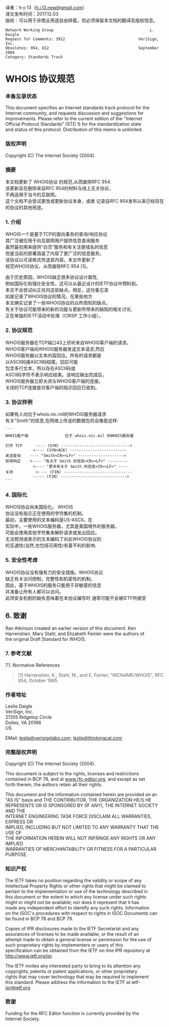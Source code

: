 译者：h-j-13（h.j.13.new@gmail.com）         
译文发布时间：2017.12.03               
版权：可以用于非商业用途自由转载，但必须保留本文档的翻译及版权信息。              

```
Network Working Group                                          L. Daigle
Request for Comments: 3912                                VeriSign, Inc.
Obsoletes: 954, 812                                       September 2004
Category: Standards Track
```

#                      WHOIS 协议规范

### 本备忘录状态

   This document specifies an Internet standards track protocol for the     
   Internet community, and requests discussion and suggestions for      
   improvements.  Please refer to the current edition of the "Internet      
   Official Protocol Standards" (STD 1) for the standardization state       
   and status of this protocol.  Distribution of this memo is unlimited.        

### 版权声明

   Copyright (C) The Internet Society (2004).       

### 摘要

  本文档更新了 WHOIS协议 的规范,从而废除RFC 954.     
  该更新旨在删除来自RFC 954的材料与线上无关协议，     
  不再适用于当今的互联网。        
  这个文档不会尝试更改或更新协议本身，或者
  记录自RFC 954发布以来已经存在的协议的其他用途。

### 1.  介绍

  WHOIS一个是基于TCP的面向事务的查询/响应协议       
  其广泛被应用于向互联网用户提供信息查询服务       
  虽然最初用来提供“白页”服务和有关注册域名的信息      
  但是当前的部署涵盖了内容了更广泛的信息服务。   
  该协议以可读格式传送其内容。本文件更新了        
  规范WHOIS协议，从而废除RFC 954 [1]。  

  由于历史原因，WHOIS缺乏很多协议设计属性,         
  例如国际化和强壮安全性，这可以从最近设计的IETF协议中预料到。        
  本文不会尝试纠正任何这些缺点。相反，这份备忘录     
  如是记录了WHOIS协议的情况。在某些地方       
  本文确实记录了一些WHOIS协议的众所周知的缺点。       
  有关于协议可能带来的新的功能与更新所带来的缺陷的相关讨论,       
  正在单独的IETF活动中处理（CRISP 工作小组）。     


### 2.  协议规范

  WHOIS服务器在TCP端口43上侦听来自WHOIS客户端的请求。      
  WHOIS客户端向WHOIS服务器发送文本请求,然后      
  WHOIS服务器以文本内容回应。所有的请求都是     
  以ASCII码<CR>接ASCII码<LF>结尾。回应可能       
  包含多行文本，所以存在ASCII码<CR>或      
  ASCII码<LF>字符不表示响应结束。该响应输出完成后，     
  WHOIS服务器立即关闭与WHOIS客户端的连接。       
  关闭的TCP连接是对客户端的指示回应已收到。      

### 3.  协议样例

  如果有人向位于whois.nic.mil的WHOIS服务器请求     
  有关"Smith"的信息,在网络上传送的数据包将会像是这样:      

    ```
    WHOIS客户端                位于 whois.nic.mil 的WHOIS服务器 

    打开 TCP      ---- (SYN) ------------------------------>
                <---- (SYN+ACK) -------------------------
    发送查询    ---- "Smith<CR><LF>" -------------------->
    获得响应    <---- "有关于 Smith 的信息<CR><LF>" ---------
                <---- "更多有关于 Smith 的信息<CR><LF>" ----
    关闭          <---- (FIN) ------------------------------
                ----- (FIN) ----------------------------->
    ```

### 4.  国际化

  WHOIS协议尚未国际化。 WHOIS     
  协议没有指示正在使用的字符集的机制。      
  最初，主要使用的文本编码是US-ASCII。在     
  实际中，一些WHOIS服务器，尤其是美国境外的服务器，     
  可能会使用其他字符集来解析请求或发出回应。      
  无法预测或表示的文本编码了对此WHOIS协议的     
  的互通性(当然,也包括可用性)有着不利的影响.     


### 5.  安全性考虑

  WHOIS协议没有强有力的安全措施。WHOIS协议       
  缺乏有关访问控制，完整性和机密性的机制。        
  因此，基于WHOIS的服务只能用于非敏感的信息     
  并准备让所有人都可以访问。      
  此项安全机制的缺失意味着在本协议编写时
  通常可能不会被IETF所接受 


## 6. 致谢
  
  Ran Atkinson created an earlier version of this document.  Ken          
  Harrenstien, Mary Stahl, and Elizabeth Feinler were the authors of          
  the original Draft Standard for WHOIS.       

### 7.  参考文献

7.1.  Normative References

> [1]  Harrenstien, K., Stahl, M., and E. Feinler, "NICNAME/WHOIS", RFC
954, October 1985.

### 作者地址

   Leslie Daigle    
   VeriSign, Inc.   
   21355 Ridgetop Circle    
   Dulles, VA  20166    
   US   

   EMail: leslie@verisignlabs.com; leslie@thinkingcat.com   
   
### 完整版权声明

   Copyright (C) The Internet Society (2004).       

   This document is subject to the rights, licenses and restrictions        
   contained in BCP 78, and at www.rfc-editor.org, and except as set        
   forth therein, the authors retain all their rights.      

   This document and the information contained herein are provided on an        
   "AS IS" basis and THE CONTRIBUTOR, THE ORGANIZATION HE/S HE      
   REPRESENTS OR IS SPONSORED BY (IF ANY), THE INTERNET SOCIETY AND THE     
   INTERNET ENGINEERING TASK FORCE DISCLAIM ALL WARRANTIES, EXPRESS OR      
   IMPLIED, INCLUDING BUT NOT LIMITED TO ANY WARRANTY THAT THE USE OF       
   THE INFORMATION HEREIN WILL NOT INFRINGE ANY RIGHTS OR ANY IMPLIED       
   WARRANTIES OF MERCHANTABILITY OR FITNESS FOR A PARTICULAR PURPOSE.       

### 知识产权

   The IETF takes no position regarding the validity or scope of any        
   Intellectual Property Rights or other rights that might be claimed to        
   pertain to the implementation or use of the technology described in      
   this document or the extent to which any license under such rights       
   might or might not be available; nor does it represent that it has       
   made any independent effort to identify any such rights.  Information        
   on the ISOC's procedures with respect to rights in ISOC Documents can        
   be found in BCP 78 and BCP 79.       

   Copies of IPR disclosures made to the IETF Secretariat and any       
   assurances of licenses to be made available, or the result of an     
   attempt made to obtain a general license or permission for the use of        
   such proprietary rights by implementers or users of this     
   specification can be obtained from the IETF on-line IPR repository at        
   http://www.ietf.org/ipr.     

   The IETF invites any interested party to bring to its attention any      
   copyrights, patents or patent applications, or other proprietary     
   rights that may cover technology that may be required to implement       
   this standard.  Please address the information to the IETF at ietf-      
   ipr@ietf.org.        

### 致谢

   Funding for the RFC Editor function is currently provided by the     
   Internet Society.        


